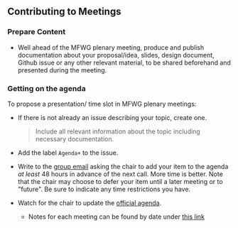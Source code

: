 ## Contributing to Meetings

### Prepare Content

- Well ahead of the MFWG plenary meeting, produce and publish documentation about your proposal/idea, slides, design document, Github issue or any other relevant material, to be shared beforehand and presented during the meeting.

### Getting on the agenda

To propose a presentation/ time slot in MFWG plenary meetings:

- If there is not already an issue describing your topic, create one.
  > Include all relevant information about the topic including necessary documentation.
- Add the label `Agenda+` to the issue.

- Write to the [group email](https://groups.google.com/a/chromium.org/forum/#!forum/message-format-wg) asking the chair to add your item to the agenda _at least_ 48 hours in advance of the next call. More time is better. Note that the chair may choose to defer your item until a later meeting or to "future". Be sure to indicate any time restrictions you have.
- Watch for the chair to update the [official agenda](https://github.com/unicode-org/message-format-wg/blob/main/meetings/agenda.md).
  - Notes for each meeting can be found by date under [this link](https://github.com/unicode-org/message-format-wg/tree/main/meetings)
